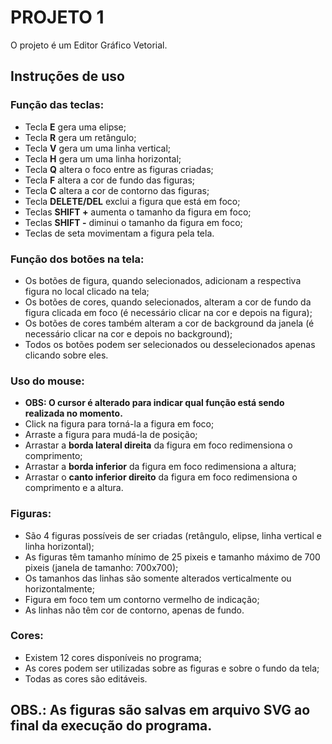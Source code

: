 <h1>PROJETO 1</h1>
  <p>O projeto é um Editor Gráfico Vetorial.</p>

## Instruções de uso

### Função das teclas:

* Tecla **E** gera uma elipse;
* Tecla **R** gera um retângulo;
* Tecla **V** gera um uma linha vertical;
* Tecla **H** gera um uma linha horizontal;
* Tecla **Q** altera o foco entre as figuras criadas;
* Tecla **F** altera a cor de fundo das figuras;
* Tecla **C** altera a cor de contorno das figuras;
* Tecla **DELETE/DEL** exclui a figura que está em foco;
* Teclas **SHIFT +** aumenta o tamanho da figura em foco;
* Teclas **SHIFT -** diminui o tamanho da figura em foco;
* Teclas de seta movimentam a figura pela tela.

### Função dos botões na tela:

* Os botões de figura, quando selecionados, adicionam a respectiva figura no local clicado na tela;
* Os botões de cores, quando selecionados, alteram a cor de fundo da figura clicada em foco (é necessário clicar na cor e depois na figura);
* Os botões de cores também alteram a cor de background da janela (é necessário clicar na cor e depois no background);
* Todos os botões podem ser selecionados ou desselecionados apenas clicando sobre eles.

### Uso do mouse:

* **OBS: O cursor é alterado para indicar qual função está sendo realizada no momento.**
* Click na figura para torná-la a figura em foco;
* Arraste a figura para mudá-la de posição;
* Arrastar a **borda lateral direita** da figura em foco redimensiona o comprimento;
* Arrastar a **borda inferior** da figura em foco redimensiona a altura;
* Arrastar o **canto inferior direito** da figura em foco redimensiona o comprimento e a altura.

### Figuras:

* São 4 figuras possíveis de ser criadas (retângulo, elipse, linha vertical e linha horizontal);
* As figuras têm tamanho mínimo de 25 pixeis e tamanho máximo de 700 pixeis (janela de tamanho: 700x700);
* Os tamanhos das linhas são somente alterados verticalmente ou horizontalmente;
* Figura em foco tem um contorno vermelho de indicação;
* As linhas não têm cor de contorno, apenas de fundo.

### Cores:

* Existem 12 cores disponíveis no programa;
* As cores podem ser utilizadas sobre as figuras e sobre o fundo da tela;
* Todas as cores são editáveis.

## OBS.: As figuras são salvas em arquivo SVG ao final da execução do programa.
